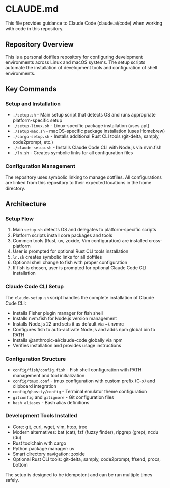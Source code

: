 # CLAUDE.md

This file provides guidance to Claude Code (claude.ai/code) when working with code in this repository.

## Repository Overview

This is a personal dotfiles repository for configuring development environments across Linux and macOS systems. The setup scripts automate the installation of development tools and configuration of shell environments.

## Key Commands

### Setup and Installation
- `./setup.sh` - Main setup script that detects OS and runs appropriate platform-specific setup
- `./setup-linux.sh` - Linux-specific package installation (uses apt)
- `./setup-mac.sh` - macOS-specific package installation (uses Homebrew)
- `./cargo-setup.sh` - Installs additional Rust CLI tools (git-delta, samply, code2prompt, etc.)
- `./claude-setup.sh` - Installs Claude Code CLI with Node.js via nvm.fish
- `./ln.sh` - Creates symbolic links for all configuration files

### Configuration Management
The repository uses symbolic linking to manage dotfiles. All configurations are linked from this repository to their expected locations in the home directory.

## Architecture

### Setup Flow
1. Main `setup.sh` detects OS and delegates to platform-specific scripts
2. Platform scripts install core packages and tools
3. Common tools (Rust, uv, zoxide, Vim configuration) are installed cross-platform
4. User is prompted for optional Rust CLI tools installation
5. `ln.sh` creates symbolic links for all dotfiles
6. Optional shell change to fish with proper configuration
7. If fish is chosen, user is prompted for optional Claude Code CLI installation

### Claude Code CLI Setup
The `claude-setup.sh` script handles the complete installation of Claude Code CLI:
- Installs Fisher plugin manager for fish shell
- Installs nvm.fish for Node.js version management
- Installs Node.js 22 and sets it as default via ~/.nvmrc
- Configures fish to auto-activate Node.js and adds npm global bin to PATH
- Installs @anthropic-ai/claude-code globally via npm
- Verifies installation and provides usage instructions

### Configuration Structure
- `config/fish/config.fish` - Fish shell configuration with PATH management and tool initialization
- `config/tmux.conf` - tmux configuration with custom prefix (C-x) and clipboard integration
- `config/ghostty/config` - Terminal emulator theme configuration
- `gitconfig` and `gitignore` - Git configuration files
- `bash_aliases` - Bash alias definitions

### Development Tools Installed
- Core: git, curl, wget, vim, htop, tree
- Modern alternatives: bat (cat), fzf (fuzzy finder), ripgrep (grep), ncdu (du)
- Rust toolchain with cargo
- Python package manager: uv
- Smart directory navigation: zoxide
- Optional Rust CLI tools: git-delta, samply, code2prompt, ffsend, procs, bottom

The setup is designed to be idempotent and can be run multiple times safely.